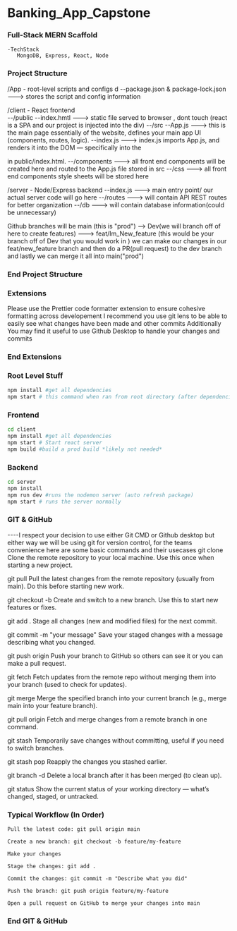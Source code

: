 # Banking_App_Capstone

### Full-Stack MERN Scaffold
    -TechStack
       MongoDB, Express, React, Node 
### 

### Project Structure
/App - root-level scripts and configs  d
    --package.json & package-lock.json ---> stores the script and config information
    
/client - React frontend  
    --/public
        --index.hmtl ---> static file served to browser , dont touch (react is a SPA and our project is injected into the div) 
    --/src
        --App.js ---> this is the main page essentially of the website, defines your main app UI (components, routes, logic).
        --index.js ---> index.js imports App.js, and renders it into the DOM — specifically into the <div id="root"> in public/index.html.
        --/components ---> all front end components will be created here and routed to the App.js file stored in src
        --/css ---> all front end components style sheets will be stored here
        
/server - Node/Express backend
    --index.js ---> main entry point/ our actual server code will go here
    --/routes ---> will contain API REST routes for better organization 
    --/db ---> will contain database information(could be unnecessary)


Github branches will be main (this is "prod") --> Dev(we will branch off of here to create features) ---> feat/Im_New_feature (this would be your branch off of Dev that you would work in )
    we can make our changes in our feat/new_feature branch and then do a PR(pull request) to the dev branch and lastly we can merge it all into main("prod")
### End Project Structure

### Extensions
Please use the Prettier code formatter extension to ensure cohesive formatting across developement
I recommend you use git lens to be able to easily see what changes have been made and other commits
Additionally You may find it useful to use Github Desktop to handle your changes and commits
### End Extensions

### Root Level Stuff
```bash
npm install #get all dependencies
npm start # this command when ran from root directory (after dependencies have been installed) will allow simultaneous starting of backend+frontend
```

### Frontend
```bash
cd client
npm install #get all dependencies
npm start # Start react server
npm build #build a prod build *likely not needed*
```
### Backend
```bash
cd server
npm install
npm run dev #runs the nodemon server (auto refresh package)
npm start # runs the server normally
```

### GIT & GitHub
----I respect your decision to use either Git CMD or Github desktop but either way we will be using git for version control, for the teams convenience here are some basic commands and their usecases
git clone <repo-url>
Clone the remote repository to your local machine. Use this once when starting a new project.

git pull
Pull the latest changes from the remote repository (usually from main). Do this before starting new work.

git checkout -b <branch-name>
Create and switch to a new branch. Use this to start new features or fixes.

git add .
Stage all changes (new and modified files) for the next commit.

git commit -m "your message"
Save your staged changes with a message describing what you changed.

git push origin <branch-name>
Push your branch to GitHub so others can see it or you can make a pull request.

git fetch
Fetch updates from the remote repo without merging them into your branch (used to check for updates).

git merge <branch-name>
Merge the specified branch into your current branch (e.g., merge main into your feature branch).

git pull origin <branch-name>
Fetch and merge changes from a remote branch in one command.

git stash
Temporarily save changes without committing, useful if you need to switch branches.

git stash pop
Reapply the changes you stashed earlier.

git branch -d <branch-name>
Delete a local branch after it has been merged (to clean up).

git status
Show the current status of your working directory — what’s changed, staged, or untracked.

### Typical Workflow (In Order)

    Pull the latest code: git pull origin main

    Create a new branch: git checkout -b feature/my-feature

    Make your changes

    Stage the changes: git add .

    Commit the changes: git commit -m "Describe what you did"

    Push the branch: git push origin feature/my-feature

    Open a pull request on GitHub to merge your changes into main
### End GIT & GitHub
